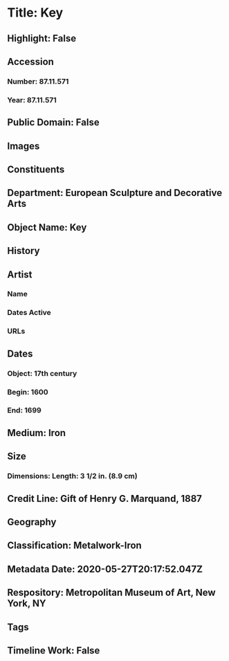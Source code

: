 # Title: Key
## Highlight: False
## Accession
### Number: 87.11.571
### Year: 87.11.571
## Public Domain: False
## Images
## Constituents
## Department: European Sculpture and Decorative Arts
## Object Name: Key
## History
## Artist
### Name
### Dates Active
### URLs
## Dates
### Object: 17th century
### Begin: 1600
### End: 1699
## Medium: Iron
## Size
### Dimensions: Length: 3 1/2 in. (8.9 cm)
## Credit Line: Gift of Henry G. Marquand, 1887
## Geography
## Classification: Metalwork-Iron
## Metadata Date: 2020-05-27T20:17:52.047Z
## Respository: Metropolitan Museum of Art, New York, NY
## Tags
## Timeline Work: False